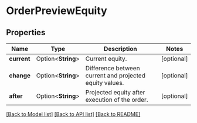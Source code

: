 # OrderPreviewEquity

## Properties

Name | Type | Description | Notes
------------ | ------------- | ------------- | -------------
**current** | Option<**String**> | Current equity. | [optional]
**change** | Option<**String**> | Difference between current and projected equity values. | [optional]
**after** | Option<**String**> | Projected equity after execution of the order. | [optional]

[[Back to Model list]](../README.md#documentation-for-models) [[Back to API list]](../README.md#documentation-for-api-endpoints) [[Back to README]](../README.md)

